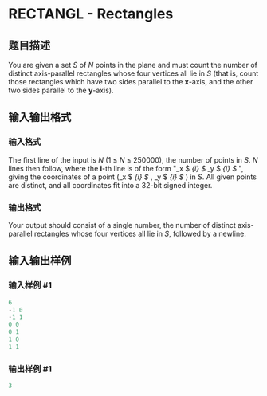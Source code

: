 # RECTANGL - Rectangles

## 题目描述

You are given a set _S_ of _N_ points in the plane and must count the number of distinct axis-parallel rectangles whose four vertices all lie in _S_ (that is, count those rectangles which have two sides parallel to the **x**-axis, and the other two sides parallel to the **y**-axis).

## 输入输出格式

### 输入格式

The first line of the input is _N_ (1 ≤ _N_ ≤ 250000), the number of points in _S_. _N_ lines then follow, where the **i**-th line is of the form "_x $ _{i} $_ _y $ _{i} $_ ", giving the coordinates of a point (_x $ _{i} $_ , _y $ _{i} $_ ) in _S_. All given points are distinct, and all coordinates fit into a 32-bit signed integer.

### 输出格式

 Your output should consist of a single number, the number of distinct axis-parallel rectangles whose four vertices all lie in _S_, followed by a newline.

## 输入输出样例

### 输入样例 #1

```cpp
6
-1 0
-1 1
0 0
0 1
1 0
1 1
```


### 输出样例 #1

```cpp
3
```



